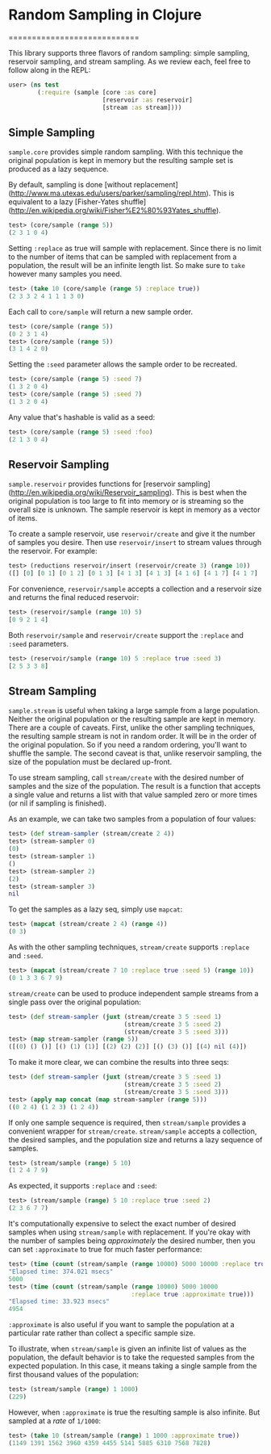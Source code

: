 
# Random Sampling in Clojure
============================

This library supports three flavors of random sampling: simple
sampling, reservoir sampling, and stream sampling. As we review each,
feel free to follow along in the REPL:

```clojure
user> (ns test
        (:require (sample [core :as core]
                          [reservoir :as reservoir]
                          [stream :as stream])))
```

## Simple Sampling

`sample.core` provides simple random sampling. With this technique the
original population is kept in memory but the resulting sample set is
produced as a lazy sequence.

By default, sampling is done [without replacement]
(http://www.ma.utexas.edu/users/parker/sampling/repl.htm). This
is equivalent to a lazy [Fisher-Yates shuffle]
(http://en.wikipedia.org/wiki/Fisher%E2%80%93Yates_shuffle).

```clojure
test> (core/sample (range 5))
(2 3 1 0 4)
```

Setting `:replace` as true will sample with replacement. Since there
is no limit to the number of items that can be sampled with
replacement from a population, the result will be an infinite length
list.  So make sure to `take` however many samples you need.

```clojure
test> (take 10 (core/sample (range 5) :replace true))
(2 3 3 2 4 1 1 1 3 0)
```

Each call to `core/sample` will return a new sample order.

```clojure
test> (core/sample (range 5))
(0 2 3 1 4)
test> (core/sample (range 5))
(3 1 4 2 0)
```

Setting the `:seed` parameter allows the sample order to be recreated.

```clojure
test> (core/sample (range 5) :seed 7)
(1 3 2 0 4)
test> (core/sample (range 5) :seed 7)
(1 3 2 0 4)
```

Any value that's hashable is valid as a seed:

```clojure
test> (core/sample (range 5) :seed :foo)
(2 1 3 0 4)
```

## Reservoir Sampling

`sample.reservoir` provides functions for [reservoir sampling]
(http://en.wikipedia.org/wiki/Reservoir_sampling). This is best when
the original population is too large to fit into memory or is
streaming so the overall size is unknown. The sample reservoir is kept
in memory as a vector of items.

To create a sample reservoir, use `reservoir/create` and give it the
number of samples you desire. Then use `reservoir/insert` to stream
values through the reservoir. For example:

```clojure
test> (reductions reservoir/insert (reservoir/create 3) (range 10))
([] [0] [0 1] [0 1 2] [0 1 3] [4 1 3] [4 1 3] [4 1 6] [4 1 7] [4 1 7] [4 1 9])
```

For convenience, `reservoir/sample` accepts a collection and a
reservoir size and returns the final reduced reservoir:

```clojure
test> (reservoir/sample (range 10) 5)
[0 9 2 1 4]
```

Both `reservoir/sample` and `reservoir/create` support the `:replace`
and `:seed` parameters.

```clojure
test> (reservoir/sample (range 10) 5 :replace true :seed 3)
[2 5 3 3 8]
```

## Stream Sampling

`sample.stream` is useful when taking a large sample from a large
population. Neither the original population or the resulting sample are
kept in memory. There are a couple of caveats. First, unlike the other
sampling techniques, the resulting sample stream is not in random
order. It will be in the order of the original population. So if you
need a random ordering, you'll want to shuffle the sample. The second
caveat is that, unlike reservoir sampling, the size of the population
must be declared up-front.

To use stream sampling, call `stream/create` with the desired number
of samples and the size of the population.  The result is a function
that accepts a single value and returns a list with that value sampled
zero or more times (or nil if sampling is finished).

As an example, we can take two samples from a population of four
values:

```clojure
test> (def stream-sampler (stream/create 2 4))
test> (stream-sampler 0)
(0)
test> (stream-sampler 1)
()
test> (stream-sampler 2)
(2)
test> (stream-sampler 3)
nil
```

To get the samples as a lazy seq, simply use `mapcat`:

```clojure
test> (mapcat (stream/create 2 4) (range 4))
(0 3)
```

As with the other sampling techniques, `stream/create` supports
`:replace` and `:seed`.

```clojure
test> (mapcat (stream/create 7 10 :replace true :seed 5) (range 10))
(0 1 3 3 6 7 9)
```

`stream/create` can be used to produce independent sample streams from
a single pass over the original population:

```clojure
test> (def stream-sampler (juxt (stream/create 3 5 :seed 1)
                                (stream/create 3 5 :seed 2)
                                (stream/create 3 5 :seed 3)))
test> (map stream-sampler (range 5))
([(0) () ()] [() (1) (1)] [(2) (2) (2)] [() (3) ()] [(4) nil (4)])
```

To make it more clear, we can combine the results into three seqs:

```clojure
test> (def stream-sampler (juxt (stream/create 3 5 :seed 1)
                                (stream/create 3 5 :seed 2)
                                (stream/create 3 5 :seed 3)))
test> (apply map concat (map stream-sampler (range 5)))
((0 2 4) (1 2 3) (1 2 4))
```

If only one sample sequence is required, then `stream/sample` provides a convenient wrapper for `stream/create`.  `stream/sample` accepts a collection, the desired samples, and the population size and returns a lazy sequence of samples.

```clojure
test> (stream/sample (range) 5 10)
(1 2 4 7 9)
```

As expected, it supports `:replace` and `:seed`:

```clojure
test> (stream/sample (range) 5 10 :replace true :seed 2)
(2 3 6 7 7)
```

It's computationally expensive to select the exact number of desired
samples when using `stream/sample` with replacement. If you're okay
with the number of samples being *approximately* the desired number,
then you can set `:approximate` to true for much faster performance:

```clojure
test> (time (count (stream/sample (range 10000) 5000 10000 :replace true)))
"Elapsed time: 374.021 msecs"
5000
test> (time (count (stream/sample (range 10000) 5000 10000
                                  :replace true :approximate true)))
"Elapsed time: 33.923 msecs"
4954
```

`:approximate` is also useful if you want to sample the population at
a particular rate rather than collect a specific sample size.

To illustrate, when `stream/sample` is given an infinite list of
values as the population, the default behavior is to take the
requested samples from the expected population.  In this case, it
means taking a single sample from the first thousand values of the
population:

```clojure
test> (stream/sample (range) 1 1000)
(229)
```

However, when `:approximate` is true the resulting sample is also
infinite.  But sampled at a *rate* of `1/1000`:

```clojure
test> (take 10 (stream/sample (range) 1 1000 :approximate true))
(1149 1391 1562 3960 4359 4455 5141 5885 6310 7568 7828)
```
